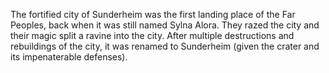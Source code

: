 The fortified city of Sunderheim was the first landing place of the Far Peoples, back when it was still named Sylna Alora. They razed the city and their magic split a ravine into the city. After multiple destructions and rebuildings of the city, it was renamed to Sunderheim (given the crater and its impenaterable defenses).